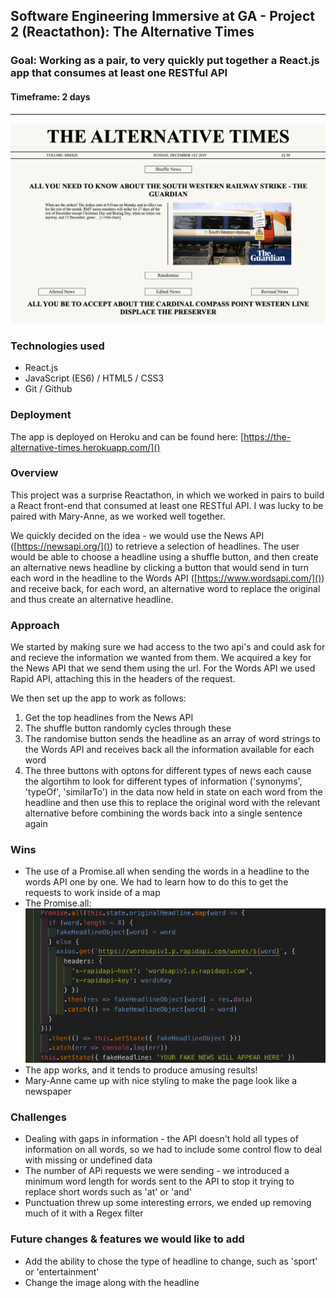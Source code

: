 ## Software Engineering Immersive at GA - Project 2 (Reactathon): The Alternative Times

### Goal: Working as a pair, to very quickly put together a React.js app that consumes at least one RESTful API

#### Timeframe: 2 days
---

![](readme_assets/the_alternative_times.png)

### Technologies used
* React.js 
* JavaScript (ES6) / HTML5 / CSS3
* Git / Github

### Deployment
The app is deployed on Heroku and can be found here: [https://the-alternative-times.herokuapp.com/]()

### Overview
This project was a surprise Reactathon, in which we worked in pairs to build a React front-end that consumed at least one RESTful API. I was lucky to be paired with Mary-Anne, as we worked well together. 

We quickly decided on the idea - we would use the News API ([https://newsapi.org/]()) to retrieve a selection of headlines. The user would be able to choose a headline using a shuffle button, and then create an alternative news headline by clicking a button that would send in turn each word in the headline to the Words API ([https://www.wordsapi.com/]()) and receive back, for each word, an alternative word to replace the original and thus create an alternative headline.

### Approach

We started by making sure we had access to the two api's and could ask for and recieve the information we wanted from them. We acquired a key for the News API that we send them using the url. For the Words API we used Rapid API, attaching this in the headers of the request.

We then set up the app to work as follows:

1. Get the top headlines from the News API
2. The shuffle button randomly cycles through these
3. The randomise button sends the headline as an array of word strings to the Words API and receives back all the information available for each word
4. The three buttons with optons for different types of news each cause the algortihm to look for different types of information ('synonyms', 'typeOf', 'similarTo') in the data now held in state on each word from the headline and then use this to replace the original word with the relevant alternative before combining the words back into a single sentence again 


### Wins
* The use of a Promise.all when sending the words in a headline to the words API one by one. We had to learn how to do this to get the requests to work inside of a map
* The Promise.all:
![](readme_assets/promise_all.png)
* The app works, and it tends to produce amusing results!
* Mary-Anne came up with nice styling to make the page look like a newspaper

### Challenges
* Dealing with gaps in information - the API doesn't hold all types of information on all words, so we had to include some control flow to deal with missing or undefined data
* The number of APi requests we were sending - we introduced a minimum word length for words sent to the API to stop it trying to replace short words such as 'at' or 'and'
* Punctuation threw up some interesting errors, we ended up removing much of it with a Regex filter

### Future changes & features we would like to add
* Add the ability to chose the type of headline to change, such as 'sport' or 'entertainment'
* Change the image along with the headline